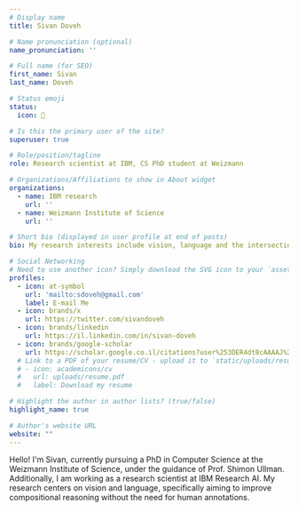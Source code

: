 ```yaml
---
# Display name
title: Sivan Doveh

# Name pronunciation (optional)
name_pronunciation: ''

# Full name (for SEO)
first_name: Sivan
last_name: Doveh

# Status emoji
status:
  icon: 🤩

# Is this the primary user of the site?
superuser: true

# Role/position/tagline
role: Research scientist at IBM, CS PhD student at Weizmann

# Organizations/Affiliations to show in About widget
organizations:
  - name: IBM research
    url: ''
  - name: Weizmann Institute of Science
    url: ''

# Short bio (displayed in user profile at end of posts)
bio: My research interests include vision, language and the intersection between them. Specifically- improving compositional reseaoning without human annotations

# Social Networking
# Need to use another icon? Simply download the SVG icon to your `assets/media/icons/` folder.
profiles:
  - icon: at-symbol
    url: 'mailto:sdoveh@gmail.com'
    label: E-mail Me
  - icon: brands/x
    url: https://twitter.com/sivandoveh
  - icon: brands/linkedin
    url: https://il.linkedin.com/in/sivan-doveh
  - icon: brands/google-scholar
    url: https://scholar.google.co.il/citations?user%253DER4dt8cAAAAJ%2526hl%253Diw
  # Link to a PDF of your resume/CV - upload it to `static/uploads/resume.pdf`
  # - icon: academicons/cv
  #   url: uploads/resume.pdf
  #   label: Download my resume

# Highlight the author in author lists? (true/false)
highlight_name: true

# Author's website URL
website: ""
---
```


Hello! I'm Sivan, currently pursuing a PhD in Computer Science at the Weizmann Institute of Science, under the guidance of Prof. Shimon Ullman. Additionally, I am working as a research scientist at IBM Research AI.
My research centers on vision and language, specifically aiming to improve compositional reasoning without the need for human annotations.
